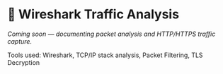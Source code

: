 # 🧩 Wireshark Traffic Analysis
*Coming soon — documenting packet analysis and HTTP/HTTPS traffic capture.*

Tools used: Wireshark, TCP/IP stack analysis, Packet Filtering, TLS Decryption
